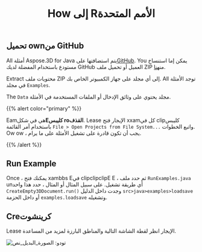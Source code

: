 ﻿---
title: How إلى Rالأمم المتحدة
type: docs
weight: 70
url: /ar/java/how-to-run-the-examples/
description: يتم استضافة أمثلة ll من Aspose.3D for Java على GitHub. You يمكن إما استنساخ مستودع باستخدام المفضلة لديك GitHub العميل أو تحميل ملف ZIP.
---
## **تحميل ownمن GitHub**
All أمثلة Aspose.3D for Java يتم استضافتها على[GitHub](https://github.com/aspose-3d/Aspose.3D-for-java). You يمكن إما استنساخ مستودع باستخدام المفضلة لديك GitHub العميل أو تحميل ملف ZIP من[هنا](https://github.com/aspose-3d/Aspose.3D-for-Java/archive/master.zip).

Extract محتويات ملف ZIP إلى أي مجلد على جهاز الكمبيوتر الخاص بك. All توجد الأمثلة في مجلد `Examples`.

The `Data` مجلد يحتوي على وثائق الإدخال أو الملفات المستخدمة في الأمثلة.

{{% alert color="primary" %}} 

Eamهي في شكل**Eكليبس roالقذف**. Lease الإيجار فتح xxamكل في clipكليبس باستخدام أمر القائمة `File > Open Projects from File System...` واتبع الخطوات. Ow ow ، يجب أن تكون قادرة على تشغيل الأمثلة على ما يرام.

{{% /alert %}} 
## **Run Example**
Once ، يمكنك فتح xambbs Eفي clipclipclipE E ، ثم حدد ملف `RunExamples.java` unأي طريقة تشغيل. على سبيل المثال أو المثال ، حدد هذا واحد `CreateEmpty3DDocument.run()` وجدت داخل الدليل `src>java>examples>loadsave` أو داخل الحزمة `examples.loadsave` وتشغيله.

## **Creكرينشوت**
Lease الإيجار انظر لقطة الشاشة التالية والمناطق البارزة لمزيد من المساعدة.

![تودو: الصورة_البديل_نص](how-to-run-the-examples_1.png)
